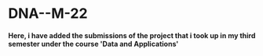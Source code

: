 # DNA--M-22
#### Here, i have added the submissions of the project that i took up in my third semester under the course 'Data and Applications' 
